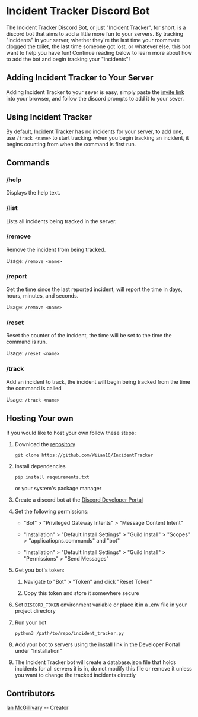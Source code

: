# Incident Tracker Discord Bot

The Incident Tracker Discord Bot, or just "Incident Tracker", for short, is a discord bot that aims to add a little more
fun to your servers. By tracking "incidents" in your server, whether they're the last time your roommate clogged the 
toilet, the last time someone got lost, or whatever else, this bot want to help you have fun! Continue reading below to
learn more about how to add the bot and begin tracking your "incidents"!

## Adding Incident Tracker to Your Server

Adding Incident Tracker to your sever is easy, simply paste the 
[invite link](https://discord.com/oauth2/authorize?client_id=1322635647470801070) into your browser, and follow the 
discord prompts to add it to your sever.

## Using Incident Tracker

By default, Incident Tracker has no incidents for your server, to add one, use `/track <name>` to start tracking. when
you begin tracking an incident, it begins counting from when the command is first run. 

## Commands

### /help

Displays the help text.

### /list

Lists all incidents being tracked in the server.

### /remove

Remove the incident from being tracked.

Usage: `/remove <name>`

### /report

Get the time since the last reported incident, will report the time in days, hours, minutes, and seconds.

Usage: `/remove <name>`

### /reset

Reset the counter of the incident, the time will be set to the time the command is run.

Usage: `/reset <name>`

### /track

Add an incident to track, the incident will begin being tracked from the time the command is called

Usage: `/track <name>`

## Hosting Your own

If you would like to host your own follow these steps:

1. Download the [repository](https://github.com/Wiian16/IncidentTracker)

    `git clone https://github.com/Wiian16/IncidentTracker`

2. Install dependencies

    `pip install requirements.txt` 

    or your system's package manager

3. Create a discord bot at the [Discord Developer Portal](https://discord.com/developers/applications)

4. Set the following permissions:
    
    - "Bot" > "Privileged Gateway Intents" > "Message Content Intent"

    - "Installation" > "Default Install Settings" > "Guild Install" > "Scopes" > "applicatiopns.commands" and "bot"

    - "Installation" > "Default Install Settings" > "Guild Install" > "Permissions" > "Send Messages"

5. Get you bot's token:

    1. Navigate to "Bot" > "Token" and click "Reset Token"

    2. Copy this token and store it somewhere secure

6. Set `DISCORD_TOKEN` environment variable or place it in a .env file in your project directory

7. Run your bot

    `python3 /path/to/repo/incident_tracker.py`

8. Add your bot to servers using the install link in the Developer Portal under "Installation"

9. The Incident Tracker bot will create a database.json file that holds incidents for all servers it is in, do not
modify this file or remove it unless you want to change the tracked incidents directly

## Contributors

[Ian McGillivary](https://github.com/wiian16) -- Creator
